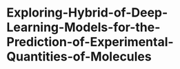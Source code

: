 # Exploring-Hybrid-of-Deep-Learning-Models-for-the-Prediction-of-Experimental-Quantities-of-Molecules